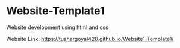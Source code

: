# Website-Template1
Website development using html and css

Website Link:
https://tushargoyal420.github.io/Website1-Template1/
